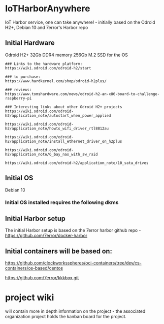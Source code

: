 # IoTHarborAnywhere

IoT Harbor service, one can take anywhere! - initially based on the Odroid H2+, Debian 10 and 7error's Harbor repo

## Initial Hardware

Odroid H2+
  32Gb DDR4 memory
  256Gb M.2 SSD for the OS

    ### Links to the hardware platform:
    https://wiki.odroid.com/odroid-h2/start

    ### to purchase:
    https://www.hardkernel.com/shop/odroid-h2plus/

    ### reviews:
    https://www.tomshardware.com/news/odroid-h2-an-x86-board-to-challenge-raspberry-pi
    
    ### Interesting links about other Odroid H2+ projects
    https://wiki.odroid.com/odroid-h2/application_note/autostart_when_power_applied

    https://wiki.odroid.com/odroid-h2/application_note/howto_wifi_driver_rtl8812au

    https://wiki.odroid.com/odroid-h2/application_note/install_ethernet_driver_on_h2plus

    https://wiki.odroid.com/odroid-h2/application_note/6_bay_nas_with_sw_raid

    https://wiki.odroid.com/odroid-h2/application_note/10_sata_drives


## Initial OS

Debian 10
### Initial OS installed requires the following dkms


## Initial Harbor setup

The initial Harbor setup is based on the 7error harbor github repo - https://github.com/7error/docker-harbor

## Initial containers will be based on:

https://github.com/clockworksspheres/oci-containers/tree/dev/cs-containers/os-based/centos

https://github.com/7error/kkkbox.git

# project wiki 
will contain more in depth information on the project - the associated organization project holds the kanban board for the project.



